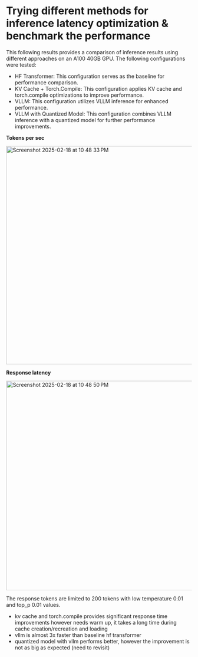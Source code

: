# Trying different methods for inference latency optimization & benchmark the performance 

This following results provides a comparison of inference results using different approaches on an A100 40GB GPU. 
The following configurations were tested:
- HF Transformer: This configuration serves as the baseline for performance comparison.
- KV Cache + Torch.Compile: This configuration applies KV cache and torch.compile optimizations to improve performance.
- VLLM: This configuration utilizes VLLM inference for enhanced performance.
- VLLM with Quantized Model: This configuration combines VLLM inference with a quantized model for further performance improvements.

**Tokens per sec**

<img width="592" alt="Screenshot 2025-02-18 at 10 48 33 PM" src="https://github.com/user-attachments/assets/bfed739e-292d-44e0-8f91-e6cf6ac080bf" />



**Response latency**

<img width="568" alt="Screenshot 2025-02-18 at 10 48 50 PM" src="https://github.com/user-attachments/assets/c0bbea28-204d-4948-b7df-32ff0b533207" />


The response tokens are limited to 200 tokens with low temperature 0.01 and top_p 0.01 values.
- kv cache and torch.compile provides significant response time improvements however needs warm up, it takes a long time during cache creation/recreation and loading
- vllm is almost 3x faster than baseline hf transformer
- quantized model with vllm performs better, however the improvement is not as big as expected (need to revisit)
